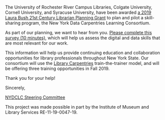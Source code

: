 The University of Rochester River Campus Libraries, Colgate University, Cornell University, and Syracuse University, have been awarded [a 2019 Laura Bush 21st Century Librarian Planning Grant](https://www.imls.gov/grants/awarded/re-11-19-0047-19) to plan and pilot a skill-sharing program, the New York Data Carpentries Learning Consortium. 

As part of our planning, we want to hear from you. [Please complete this survey (10 minutes)](https://colgate.co1.qualtrics.com/jfe/form/SV_bjijXlpshWL2TcN), which will help us assess the digital and data skills that are most relevant for our work.

This information will help us provide continuing education and collaboration opportunities for library professionals throughout New York State. Our consortium will use the [Library Carpentries](https://carpentries.org/) train-the-trainer model, and will be offering three training opportunities in Fall 2019. 

Thank you for your help!

Sincerely,

[NYDCLC Steering Committee](http://nydclc.github.io/members)


This project was made possible in part by the Institute of Museum and Library Services RE-11-19-0047-19.
